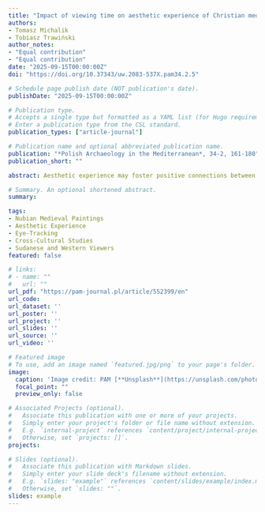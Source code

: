 ```yaml
---
title: "Impact of viewing time on aesthetic experience of Christian medieval Nubian wall paintings: an eye-tracking study with Sudanese and Western viewers"
authors:
- Tomasz Michalik
- Tobiasz Trawiński
author_notes:
- "Equal contribution"
- "Equal contribution"
date: "2025-09-15T00:00:00Z"
doi: "https://doi.org/10.37343/uw.2083-537X.pam34.2.5"

# Schedule page publish date (NOT publication's date).
publishDate: "2025-09-15T00:00:00Z"

# Publication type.
# Accepts a single type but formatted as a YAML list (for Hugo requirements).
# Enter a publication type from the CSL standard.
publication_types: ["article-journal"]

# Publication name and optional abbreviated publication name.
publication: "*Polish Archaeology in the Mediterranean*, 34-2, 161-180"
publication_short: ""

abstract: Aesthetic experience may foster positive connections between visitors and heritage sites. However, the way people engage with and esthetically experience archaeological heritage is not yet well understood. To address this gap, in the present on-site study, we explored how viewers’ cultural backgrounds might influence their aesthetic experience of Christian medieval Nubian wall paintings. Specifically, Sudanese and Western subjects were asked to view 17 paintings from the Monastery on Kom H in Old Dongola (Sudan) while their eye movements and fixations were recorded with a mobile eye-tracker. After the viewing session, participants reported which paintings they preferred and would select for a museum exhibition. Our analysis explored whether and how viewing time on the entire wall painting, and on its specific elements (faces of characters depicted in the paintings and areas outside the faces), mediated later aesthetic choices. The results showed that the viewing time partly predicts the aesthetic choices of participants from both groups. Interestingly, although both groups based their aesthetic choices on viewing faces, the Western viewers were more inclined to do so than the Sudanese participants. Overall, the study supports the idea that cultural background can influence how viewers visually engage with heritage, which in turn partly affects their aesthetic choices. In addition, the research outcome demonstrates that recording eye movements and fixations may foster our understanding of ways viewers engage with archaeological heritage.

# Summary. An optional shortened abstract.
summary:

tags:
- Nubian Medieval Paintings
- Aesthetic Experience
- Eye-Tracking
- Cross-Cultural Studies
- Sudanese and Western Viewers
featured: false

# links:
# - name: ""
#   url: ""
url_pdf: "https://pam-journal.pl/article/552399/en"
url_code: 
url_dataset: ''
url_poster: ''
url_project: ''
url_slides: ''
url_source: ''
url_video: ''

# Featured image
# To use, add an image named `featured.jpg/png` to your page's folder. 
image:
  caption: 'Image credit: PAM [**Unsplash**](https://unsplash.com/photos/jdD8gXaTZsc)'
  focal_point: ""
  preview_only: false

# Associated Projects (optional).
#   Associate this publication with one or more of your projects.
#   Simply enter your project's folder or file name without extension.
#   E.g. `internal-project` references `content/project/internal-project/index.md`.
#   Otherwise, set `projects: []`.
projects:

# Slides (optional).
#   Associate this publication with Markdown slides.
#   Simply enter your slide deck's filename without extension.
#   E.g. `slides: "example"` references `content/slides/example/index.md`.
#   Otherwise, set `slides: ""`.
slides: example
---
```


